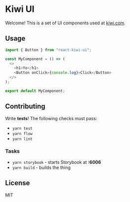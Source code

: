 # Kiwi UI

Welcome! This is a set of UI components used at [kiwi.com](https://www.kiwi.com/en/).

## Usage

```js
import { Button } from "react-kiwi-ui";

const MyComponent = () => (
  <>
    <h1>Yo</h1>
    <Button onClick={console.log}>Click</Button>
  </>
);

export default MyComponent;
```

## Contributing

Write **tests**! The following checks must pass:
* `yarn test`
* `yarn flow`
* `yarn lint`

### Tasks

* `yarn storybook` - starts Storybook at **:6006**
* `yarn build` - builds the thing

## License

MIT
